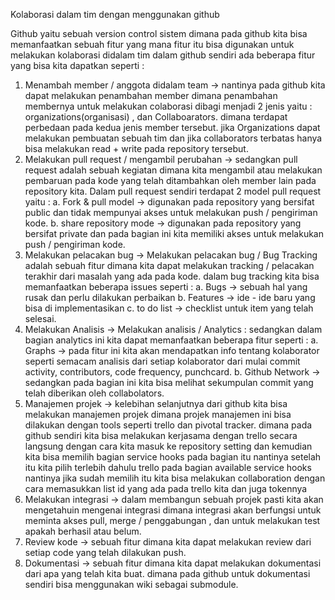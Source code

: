 Kolaborasi dalam tim dengan menggunakan github

Github yaitu sebuah version control sistem dimana pada github kita bisa memanfaatkan sebuah fitur yang mana fitur itu bisa digunakan untuk melakukan kolaborasi didalam tim
dalam github sendiri ada beberapa fitur yang bisa kita dapatkan seperti :

1. Menambah member / anggota didalam team
	-> nantinya pada github kita dapat melakukan penambahan member dimana penambahan membernya untuk melakukan colaborasi dibagi menjadi 2 jenis yaitu : organizations(organisasi) , dan Collaboarators.
	dimana terdapat perbedaan pada kedua jenis member tersebut. jika Organizations dapat melakukan pembuatan sebuah tim dan jika collaborators terbatas hanya bisa melakukan read + write pada repository tersebut.
2. Melakukan pull request / mengambil perubahan
	-> sedangkan pull request adalah sebuah kegiatan dimana kita mengambil atau melakukan pembaruan pada kode yang telah ditambahkan oleh member lain pada repository kita. Dalam pull request sendiri terdapat 2 model pull request yaitu :
	a. Fork & pull model -> digunakan pada repository yang bersifat public dan tidak mempunyai akses untuk melakukan push / pengiriman kode.
	b. share repository mode -> digunakan pada repository yang bersifat private dan pada bagian ini kita memiliki akses untuk melakukan push / pengiriman kode.
3. Melakukan pelacakan bug
	-> Melakukan pelacakan bug / Bug Tracking adalah sebuah fitur dimana kita dapat melakukan tracking / pelacakan terakhir dari masalah yang ada pada kode.
	dalam bug tracking kita bisa memanfaatkan beberapa issues seperti :
	a. Bugs -> sebuah hal yang rusak dan perlu dilakukan perbaikan
	b. Features -> ide - ide baru yang bisa di implementasikan
	c. to do list -> checklist untuk item yang telah selesai.
4. Melakukan Analisis
	-> Melakukan analisis / Analytics : sedangkan dalam bagian analytics ini kita dapat memanfaatkan beberapa fitur seperti :
	a. Graphs -> pada fitur ini kita akan mendapatkan info tentang kolaborator seperti semacam analisis dari setiap kolaborator dari mulai commit activity, contributors, code frequency, punchcard.
	b. Github Network -> sedangkan pada bagian ini kita bisa melihat sekumpulan commit yang telah diberikan oleh collabolators.
5. Manajemen projek
	-> kelebihan selanjutnya dari github kita bisa melakukan manajemen projek dimana projek manajemen ini bisa dilakukan dengan tools seperti trello dan pivotal tracker. dimana pada github sendiri kita bisa melakukan kerjasama dengan trello secara langsung dengan cara kita masuk ke repository setting dan kemudian kita bisa memilih bagian service hooks pada bagian itu nantinya setelah itu kita pilih terlebih dahulu trello pada bagian available service hooks nantinya jika sudah memilih itu kita bisa melakukan collaboration dengan cara memasukkan list id yang ada pada trello kita dan juga tokennya 
6. Melakukan integrasi
	-> dalam membangun sebuah projek pasti kita akan mengetahuin mengenai integrasi dimana integrasi akan berfungsi untuk meminta akses pull, merge / penggabungan , dan untuk melakukan test apakah berhasil atau belum.
7. Review kode
	-> sebuah fitur dimana kita dapat melakukan review dari setiap code yang telah dilakukan push.
8. Dokumentasi
	-> sebuah fitur dimana kita dapat melakukan dokumentasi dari apa yang telah kita buat.
	dimana pada github untuk dokumentasi sendiri bisa menggunakan wiki sebagai submodule.

